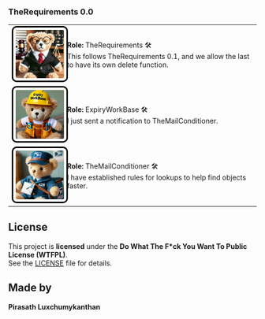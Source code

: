 ### **TheRequirements 0.0**

<table style="border-collapse: collapse; border: none;">
  <tr style="border: none;">
    <td>
      <img src="https://github.com/we-make-software/TheRequirements/blob/main/profile.png" alt="Worker Profile" width="150" 
           style="border: 3px solid black; border-radius: 10px; padding: 5px;">
    </td>
    <td>
      <strong>Role:</strong> TheRequirements 🛠️ <br>
      This follows TheRequirements 0.1, and we allow the last to have its own delete function.
    </td>
  </tr>
  <tr style="border: none;">
    <td>
      <img src="https://github.com/we-make-software/ExpiryWorkBase/blob/main/profile.png" alt="Worker Profile" width="150" 
           style="border: 3px solid black; border-radius: 10px; padding: 5px;">
    </td>
    <td>
      <strong>Role:</strong> ExpiryWorkBase 🛠️ <br>
      I just sent a notification to TheMailConditioner.
    </td>
  </tr>
  <tr style="border: none;">
    <td>
      <img src="profile.png" alt="Worker Profile" width="150" 
           style="border: 3px solid black; border-radius: 10px; padding: 5px;">
    </td>
    <td>
      <strong>Role:</strong> TheMailConditioner 🛠️ <br>
       I have established rules for lookups to help find objects faster.
    </td>
  </tr>
</table>

## **License**  
This project is **licensed** under the **Do What The F*ck You Want To Public License (WTFPL)**.  
See the [LICENSE](LICENSE) file for details.  


## **Made by**  
**Pirasath Luxchumykanthan**  

